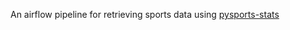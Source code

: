 An airflow pipeline for retrieving sports data using [pysports-stats](https://github.com/bveber/pysports-stats)